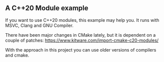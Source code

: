 A C++20 Module example
-----------------------

If you want to use C++20 modules, this example may help you. It runs with MSVC, Clang and GNU Compiler.

There have been major changes in CMake lately, but it is dependent on a couple of patches: https://www.kitware.com/import-cmake-c20-modules/

With the approach in this project you can use older versions of compilers and cmake.
